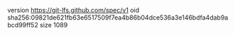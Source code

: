 version https://git-lfs.github.com/spec/v1
oid sha256:09821de621fb63e6517509f7ea4b86b04dce536a3e146bdfa4dab9abcd99ff52
size 1089
